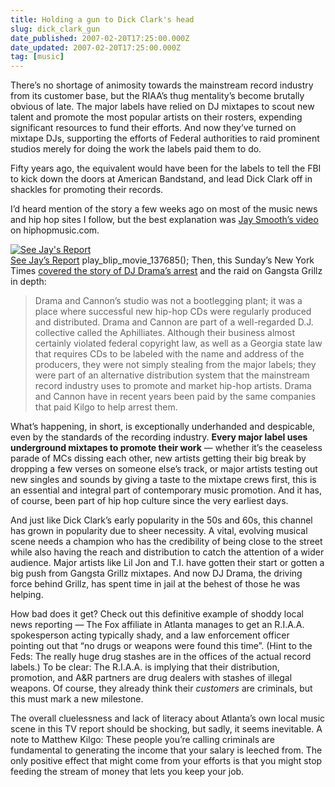 ```yaml
---
title: Holding a gun to Dick Clark's head
slug: dick_clark_gun
date_published: 2007-02-20T17:25:00.000Z
date_updated: 2007-02-20T17:25:00.000Z
tag: [music]
---
```


There’s no shortage of animosity towards the mainstream record industry from its customer base, but the RIAA’s thug mentality’s become brutally obvious of late. The major labels have relied on DJ mixtapes to scout new talent and promote the most popular artists on their rosters, expending significant resources to fund their efforts. And now they’ve turned on mixtape DJs, supporting the efforts of Federal authorities to raid prominent studios merely for doing the work the labels paid them to do.

Fifty years ago, the equivalent would have been for the labels to tell the FBI to kick down the doors at American Bandstand, and lead Dick Clark off in shackles for promoting their records.

I’d heard mention of the story a few weeks ago on most of the music news and hip hop sites I follow, but the best explanation was [Jay Smooth’s video](http://www.hiphopmusic.com/2007/01/video_dj_drama_and_the_riaa_sn.html) on hiphopmusic.com.

[![](http://blip.tv/file/get/Jsmooth995-djdramafinal933.flv.jpg "See Jay's Report")](http://blip.tv/file/get/Jsmooth995-djdramafinal933.flv)  
[See Jay’s Report](http://blip.tv/file/get/Jsmooth995-djdramafinal933.flv)
	play_blip_movie_137685();
Then, this Sunday’s New York Times [covered the story of DJ Drama’s arrest](http://www.nytimes.com/2007/02/18/magazine/18djdrama.t.html?ex=1329541200&en=419c82af262861e1&ei=5124&partner=permalink&exprod=permalink) and the raid on Gangsta Grillz in depth:

> Drama and Cannon’s studio was not a bootlegging plant; it was a place where successful new hip-hop CDs were regularly produced and distributed. Drama and Cannon are part of a well-regarded D.J. collective called the Aphilliates. Although their business almost certainly violated federal copyright law, as well as a Georgia state law that requires CDs to be labeled with the name and address of the producers, they were not simply stealing from the major labels; they were part of an alternative distribution system that the mainstream record industry uses to promote and market hip-hop artists. Drama and Cannon have in recent years been paid by the same companies that paid Kilgo to help arrest them.

What’s happening, in short, is exceptionally underhanded and despicable, even by the standards of the recording industry. **Every major label uses underground mixtapes to promote their work** — whether it’s the ceaseless parade of MCs dissing each other, new artists getting their big break by dropping a few verses on someone else’s track, or major artists testing out new singles and sounds by giving a taste to the mixtape crews first, this is an essential and integral part of contemporary music promotion. And it has, of course, been part of hip hop culture since the very earliest days.

And just like Dick Clark’s early popularity in the 50s and 60s, this channel has grown in popularity due to sheer necessity. A vital, evolving musical scene needs a champion who has the credibility of being close to the street while also having the reach and distribution to catch the attention of a wider audience. Major artists like Lil Jon and T.I. have gotten their start or gotten a big push from Gangsta Grillz mixtapes. And now DJ Drama, the driving force behind Grillz, has spent time in jail at the behest of those he was helping.

How bad does it get? Check out this definitive example of shoddy local news reporting — The Fox affiliate in Atlanta manages to get an R.I.A.A. spokesperson acting typically shady, and a law enforcement officer pointing out that “no drugs or weapons were found this time”. (Hint to the Feds: The really huge drug stashes are in the offices of the actual record labels.) To be clear: The R.I.A.A. is implying that their distribution, promotion, and A&R partners are drug dealers with stashes of illegal weapons. Of course, they already think their *customers* are criminals, but this must mark a new milestone.

The overall cluelessness and lack of literacy about Atlanta’s own local music scene in this TV report should be shocking, but sadly, it seems inevitable.
A note to Matthew Kilgo: These people you’re calling criminals are fundamental to generating the income that your salary is leeched from. The only positive effect that might come from your efforts is that you might stop feeding the stream of money that lets you keep your job.
